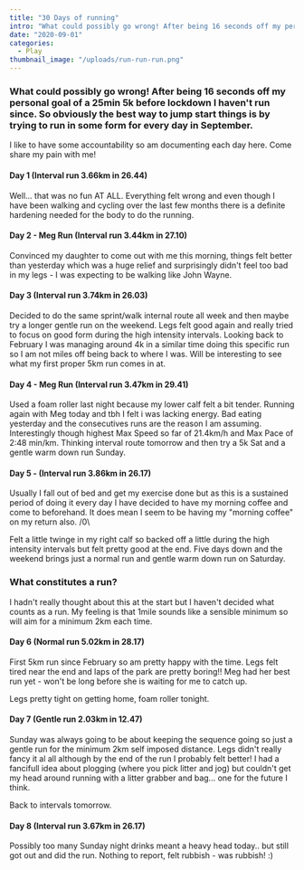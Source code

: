 ```yaml
---
title: "30 Days of running"
intro: "What could possibly go wrong! After being 16 seconds off my personal goal of a 25min 5k before lockdown I haven't ran at all since. Obviously the best way to jump start things is by trying to run in some form for every day in September."
date: "2020-09-01"
categories:
  - Play
thumbnail_image: "/uploads/run-run-run.png"
---
```


### What could possibly go wrong! After being 16 seconds off my personal goal of a 25min 5k before lockdown I haven't run since. So obviously the best way to jump start things is by trying to run in some form for every day in September.

I like to have some accountability so am documenting each day here. Come share my pain with me!

<!-- more -->

#### Day 1 (Interval run 3.66km in 26.44)

Well... that was no fun AT ALL. Everything felt wrong and even though I have been walking and cycling over the last few months there is a definite hardening needed for the body to do the running. 

#### Day 2 - Meg Run (Interval run 3.44km in 27.10) 

Convinced my daughter to come out with me this morning, things felt better than yesterday which was a huge relief and surprisingly didn't feel too bad in my legs - I was expecting to be walking like John Wayne. 

#### Day 3 (Interval run 3.74km in 26.03)

Decided to do the same sprint/walk internal route all week and then maybe try a longer gentle run on the weekend. Legs felt good again and really tried to focus on good form during the high intensity intervals. Looking back to February I was managing around 4k in a similar time doing this specific run so I am not miles off being back to where I was. Will be interesting to see what my first proper 5km run comes in at. 

#### Day 4 - Meg Run (Interval run 3.47km in 29.41)

Used a foam roller last night because my lower calf felt a bit tender. Running again with Meg today and tbh I felt i was lacking energy. Bad eating yesterday and the consecutives runs are the reason I am assuming. Interestingly though highest Max Speed so far of 21.4km/h and Max Pace of 2:48 min/km. Thinking interval route tomorrow and then try a 5k Sat and a gentle warm down run Sunday. 

#### Day 5 - (Interval run 3.86km in 26.17)

Usually I fall out of bed and get my exercise done but as this is a sustained period of doing it every day I have decided to have my morning coffee and come to beforehand. It does mean I seem to be having my "morning coffee" on my return also. /0\

Felt a little twinge in my right calf so backed off a little during the high intensity intervals but felt pretty good at the end. Five days down and the weekend brings just a normal run and gentle warm down run on Saturday.

### What constitutes a run? 

I hadn't really thought about this at the start but I haven't decided what counts as a run. My feeling is that 1mile sounds like a sensible minimum so will aim for a minimum 2km each time. 

#### Day 6 (Normal run 5.02km in 28.17)

First 5km run since February so am pretty happy with the time. Legs felt tired near the end and laps of the park are pretty boring!! Meg had her best run yet - won't be long before she is waiting for me to catch up. 

Legs pretty tight on getting home, foam roller tonight. 

#### Day 7 (Gentle run 2.03km in 12.47)

Sunday was always going to be about keeping the sequence going so just a gentle run for the minimum 2km self imposed distance. Legs didn't really fancy it al all although by the end of the run I probably felt better! I had a fancifull idea about plogging (where you pick litter and jog) but couldn't get my head around running with a litter grabber and bag... one for the future I think. 

Back to intervals tomorrow.

#### Day 8 (Interval run 3.67km in 26.17)

Possibly too many Sunday night drinks meant a heavy head today.. but still got out and did the run. Nothing to report, felt rubbish - was rubbish! :)  
